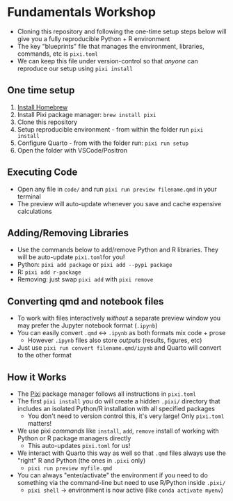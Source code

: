 # Fundamentals Workshop

- Cloning this repository and following the one-time setup steps below will give you a fully reproducible Python + R environment
- The key "blueprints" file that manages the environment, libraries, commands, etc is `pixi.toml`
- We can keep this file under version-control so that *anyone* can reproduce our setup using `pixi install`

## One time setup

1. [Install Homebrew](https://brew.sh/)
2. Install Pixi package manager: `brew install pixi` 
3. Clone this repository
3. Setup reproducible environment - from within the folder run `pixi install`
4. Configure Quarto - from with the folder run: `pixi run setup`
5. Open the folder with VSCode/Positron

## Executing Code

- Open any file in `code/` and run `pixi run preview filename.qmd` in your terminal
- The preview will auto-update whenever you save and cache expensive calculations

## Adding/Removing Libraries

- Use the commands below to add/remove Python and R libraries. They will be auto-update `pixi.toml`for you!
- Python: `pixi add package` or `pixi add --pypi package`
- R: `pixi add r-package`
- Removing: just swap `pixi add` with `pixi remove`

## Converting qmd and notebook files

- To work with files interactively *without* a separate preview window you may prefer the Jupyter notebook format (`.ipynb`)
- You can easily convert `.qmd` <-> `.ipynb` as both formats mix code + prose
  - However `.ipynb` files also store *outputs* (results, figures, etc)
- Just use `pixi run convert filename.qmd/ipynb` and Quarto will convert to the other format

## How it Works

- The [Pixi](https://pixi.sh/latest/) package manager follows all instructions in `pixi.toml`
- The first `pixi install` you do will create a hidden `.pixi/` directory that includes an isolated Python/R installation with all specified packages
  - You don't need to version control this, it's very large! Only `pixi.toml` matters!
- We use pixi *commands* like `install`, `add`, `remove` install of working with Python or R package managers directly
  - This auto-updates `pixi.toml` for us!
- We interact with Quarto this way as well so that `.qmd` files always use the "right" R and Python (the ones in `.pixi` only)
  - `pixi run preview myfile.qmd`
- You can always "enter/activate" the environment if you need to do something via the command-line but need to use R/Python inside `.pixi/`
  - `pixi shell` -> environment is now active (like `conda activate myenv`)
